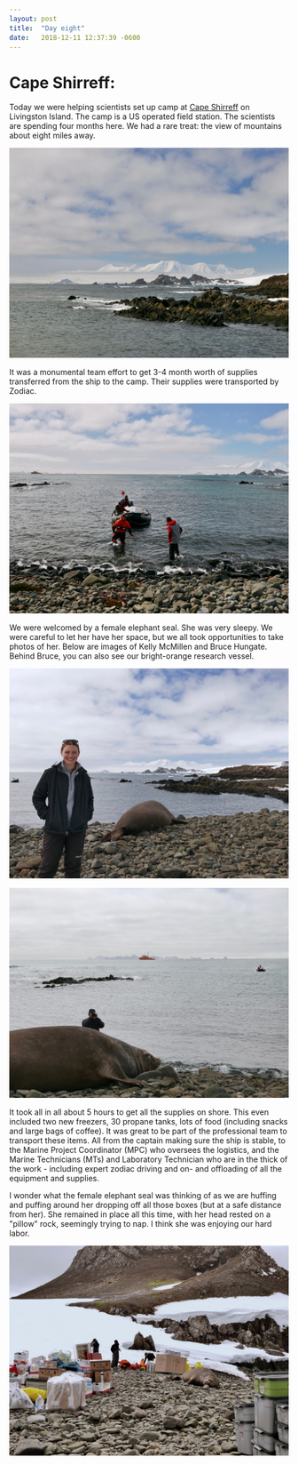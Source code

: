 ```yaml
---
layout: post
title:  "Day eight"
date:   2018-12-11 12:37:39 -0600
---
```

# Cape Shirreff: 
Today we were helping scientists set up camp at [Cape Shirreff][shirreff] on Livingston Island. The camp is a US operated field station. The scientists are spending four months here. We had a rare treat: the view of mountains about eight miles away. 

![Mountains at Cape Shirreff](/assets/blog_photos/181211/p1060166.jpg)

It was a monumental team effort to get 3-4 month worth of supplies transferred from the ship to the camp. Their supplies were transported by Zodiac.

![Zodiac](/assets/blog_photos/181211/p1060159.jpg)

We were welcomed by a female elephant seal. She was very sleepy. We were careful to let her have her space, but we all took opportunities to take photos of her. Below are images of Kelly McMillen and Bruce Hungate. Behind Bruce, you can also see our bright-orange research vessel.

![Kelly](/assets/blog_photos/181211/p1060169.jpg)

![Bruce](/assets/blog_photos/181211/p1060178.jpg)

It took all in all about 5 hours to get all the supplies on shore. This even included two new freezers, 30 propane tanks, lots of food (including snacks and large bags of coffee). It was great to be part of the professional team to transport these items. All from the captain making sure the ship is stable, to the Marine Project Coordinator (MPC) who oversees the logistics, and the Marine Technicians (MTs) and Laboratory Technician who are in the thick of the work - including expert zodiac driving and on- and offloading of all the equipment and supplies.

I wonder what the female elephant seal was thinking of as we are huffing and puffing around her dropping off all those boxes (but at a safe distance from her). She remained in place all this time, with her head rested on a "pillow" rock, seemingly trying to nap. I think she was enjoying our hard labor.

![Elephant seal](/assets/blog_photos/181211/p1060189.jpg)

[shirreff]: https://en.wikipedia.org/wiki/Shirreff_Base
